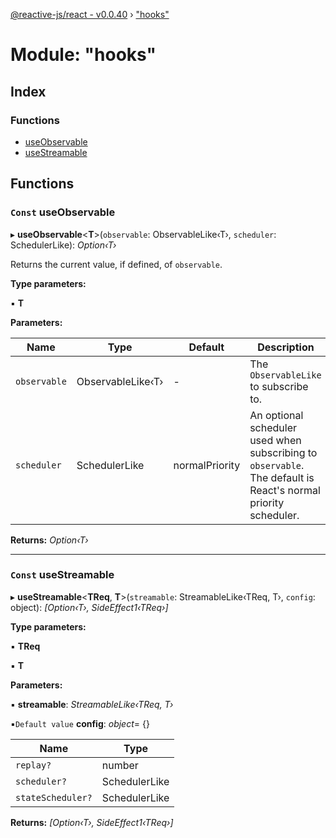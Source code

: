 [@reactive-js/react - v0.0.40](../README.md) › ["hooks"](_hooks_.md)

# Module: "hooks"

## Index

### Functions

* [useObservable](_hooks_.md#const-useobservable)
* [useStreamable](_hooks_.md#const-usestreamable)

## Functions

### `Const` useObservable

▸ **useObservable**<**T**>(`observable`: ObservableLike‹T›, `scheduler`: SchedulerLike): *Option‹T›*

Returns the current value, if defined, of `observable`.

**Type parameters:**

▪ **T**

**Parameters:**

Name | Type | Default | Description |
------ | ------ | ------ | ------ |
`observable` | ObservableLike‹T› | - | The `ObservableLike` to subscribe to. |
`scheduler` | SchedulerLike | normalPriority | An optional scheduler used when subscribing to `observable`. The default is React's normal priority scheduler.  |

**Returns:** *Option‹T›*

___

### `Const` useStreamable

▸ **useStreamable**<**TReq**, **T**>(`streamable`: StreamableLike‹TReq, T›, `config`: object): *[Option‹T›, SideEffect1‹TReq›]*

**Type parameters:**

▪ **TReq**

▪ **T**

**Parameters:**

▪ **streamable**: *StreamableLike‹TReq, T›*

▪`Default value`  **config**: *object*= {}

Name | Type |
------ | ------ |
`replay?` | number |
`scheduler?` | SchedulerLike |
`stateScheduler?` | SchedulerLike |

**Returns:** *[Option‹T›, SideEffect1‹TReq›]*
